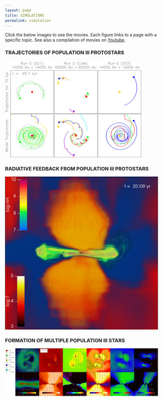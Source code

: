 ```yaml
---
layout: page
title: SIMULATIONS
permalink: simulation
---
```

Click the below images to see the movies. Each figure links to a page with a specific topic.
See also a compilation of movies on [Youtube](https://www.youtube.com/@jp_astro_simulation/videos).

### TRAJECTORIES OF POPULATION III PROTOSTARS
[<img src="images/simulation/orbit.png" width="450px"/>](https://jwpark5064.github.io/_simulation/trajectory)

### RADIATIVE FEEDBACK FROM POPULATION III PROTOSTARS
[<img src="images/simulation/RFB.png" width="800px"/>](https://jwpark5064.github.io/_simulation/feedback)

### FORMATION OF MULTIPLE POPULATION III STARS
[<img src="images/simulation/general.png" width="800px"/>](https://jwpark5064.github.io/_simulation/general)

<!--
### STAR FORMING REGION
[<img src="images/simulation/008_nH.png" width="450px"/>](https://www.astro.umd.edu/~jwpark/data/SF_nH.mp4){:target="_blank_"}
[<img src="images/simulation/008_T.png" width="450px"/>](https://www.astro.umd.edu/~jwpark/data/SF_T.mp4){:target="_blank_"}    
-->
